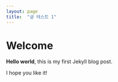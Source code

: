 ```yaml
---
layout: page
title:  "글 테스트 1"
---
```


# Welcome

**Hello world**, this is my first Jekyll blog post.

I hope you like it!